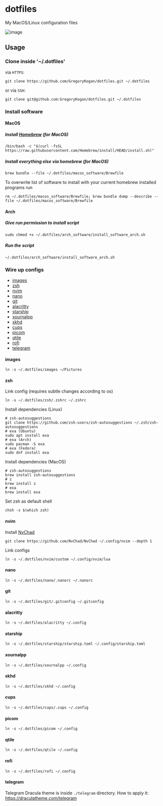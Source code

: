 # dotfiles
My MacOS/Linux configuration files

![image](https://github.com/GregoryKogan/dotfiles/assets/60318411/70570850-a6e6-41bc-a77e-76a39c1dce3c)

## Usage
### Clone inside '~/.dotfiles'
via `HTTPS`:
```shell
git clone https://github.com/GregoryKogan/dotfiles.git ~/.dotfiles
```
or via `SSH`:
```shell
git clone git@github.com:GregoryKogan/dotfiles.git ~/.dotfiles
```

### Install software
#### MacOS
##### Install [Homebrew](https://brew.sh/) (for MacOS)
```shell
/bin/bash -c "$(curl -fsSL https://raw.githubusercontent.com/Homebrew/install/HEAD/install.sh)"
```
##### Install everything else via homebrew (for MacOS)
```shell
brew bundle --file ~/.dotfiles/macos_software/Brewfile
```
To overwrite list of software to install with your current homebrew installed programs run
```shell
rm ~/.dotfiles/macos_software/Brewfile; brew bundle dump --describe --file ~/.dotfiles/macos_software/Brewfile
```
#### Arch
##### Give run permission to install script
```shell
sudo chmod +x ~/.dotfiles/arch_software/install_software_arch.sh
```
##### Run the script
```shell
~/.dotfiles/arch_software/install_software_arch.sh
```

### Wire up configs
- [images](#images)
- [zsh](#zsh)
- [nvim](#nvim)
- [nano](#nano)
- [git](#git)
- [alacritty](#alacritty)
- [starship](#starship)
- [xournalpp](#xournalpp)
- [skhd](#skhd)
- [cups](#cups)
- [picom](#picom)
- [qtile](#qtile) 
- [rofi](#rofi)
- [telegram](#telegram)

#### images
```shell
ln -s ~/.dotfiles/images ~/Pictures
```

#### zsh
Link config (requires subtle changes according to os)
```shell
ln -s ~/.dotfiles/zsh/.zshrc ~/.zshrc
```
Install dependencies (Linux)
```shell
# zsh-autosuggestions
git clone https://github.com/zsh-users/zsh-autosuggestions ~/.zsh/zsh-autosuggestions
# exa (Ubuntu)
sudo apt install exa
# exa (Arch)
sudo pacman -S exa
# exa (Fedora)
sudo dnf install exa
```
Install dependencies (MacOS)
```shell
# zsh-autosuggestions
brew install zsh-autosuggestions
# z
brew install z
# exa
brew install exa
```
Set zsh as default shell
```shell
chsh -s $(which zsh)
```

#### nvim
Install [NvChad](https://nvchad.com/)
```shell
git clone https://github.com/NvChad/NvChad ~/.config/nvim --depth 1
```
Link configs
```shell
ln -s ~/.dotfiles/nvim/custom ~/.config/nvim/lua
```

#### nano
```shell
ln -s ~/.dotfiles/nano/.nanorc ~/.nanorc
```

#### git
```shell
ln -s ~/.dotfiles/git/.gitconfig ~/.gitconfig
```

#### alacritty
```shell
ln -s ~/.dotfiles/alacritty ~/.config
```

#### starship
```shell
ln -s ~/.dotfiles/starship/starship.toml ~/.config/starship.toml
```

#### xournalpp
```shell
ln -s ~/.dotfiles/xournalpp ~/.config
```

#### skhd
```shell
ln -s ~/.dotfiles/skhd ~/.config
```

#### cups
```shell
ln -s ~/.dotfiles/cups/.cups ~/.config
```

#### picom
```shell
ln -s ~/.dotfiles/picom ~/.config
```

#### qtile
```shell
ln -s ~/.dotfiles/qtile ~/.config
```

#### rofi
```shell
ln -s ~/.dotfiles/rofi ~/.config
```

#### telegram 
Telegram Dracula theme is inside `./telegram` directory. How to apply it: https://draculatheme.com/telegram

